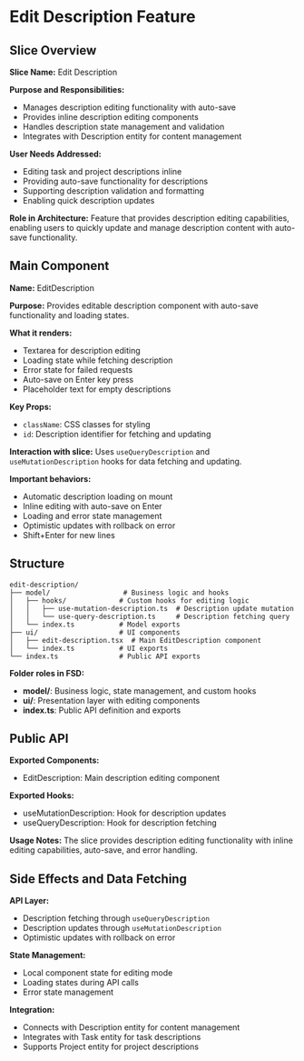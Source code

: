 # Edit Description Feature

## Slice Overview

**Slice Name:** Edit Description

**Purpose and Responsibilities:**

- Manages description editing functionality with auto-save
- Provides inline description editing components
- Handles description state management and validation
- Integrates with Description entity for content management

**User Needs Addressed:**

- Editing task and project descriptions inline
- Providing auto-save functionality for descriptions
- Supporting description validation and formatting
- Enabling quick description updates

**Role in Architecture:**
Feature that provides description editing capabilities, enabling users to quickly update and manage description content with auto-save functionality.

## Main Component

**Name:** EditDescription

**Purpose:** Provides editable description component with auto-save functionality and loading states.

**What it renders:**

- Textarea for description editing
- Loading state while fetching description
- Error state for failed requests
- Auto-save on Enter key press
- Placeholder text for empty descriptions

**Key Props:**

- `className`: CSS classes for styling
- `id`: Description identifier for fetching and updating

**Interaction with slice:**
Uses `useQueryDescription` and `useMutationDescription` hooks for data fetching and updating.

**Important behaviors:**

- Automatic description loading on mount
- Inline editing with auto-save on Enter
- Loading and error state management
- Optimistic updates with rollback on error
- Shift+Enter for new lines

## Structure

```
edit-description/
├── model/                  # Business logic and hooks
│   ├── hooks/             # Custom hooks for editing logic
│   │   ├── use-mutation-description.ts  # Description update mutation
│   │   └── use-query-description.ts     # Description fetching query
│   └── index.ts           # Model exports
├── ui/                    # UI components
│   ├── edit-description.tsx  # Main EditDescription component
│   └── index.ts           # UI exports
└── index.ts               # Public API exports
```

**Folder roles in FSD:**

- **model/**: Business logic, state management, and custom hooks
- **ui/**: Presentation layer with editing components
- **index.ts**: Public API definition and exports

## Public API

**Exported Components:**

- EditDescription: Main description editing component

**Exported Hooks:**

- useMutationDescription: Hook for description updates
- useQueryDescription: Hook for description fetching

**Usage Notes:**
The slice provides description editing functionality with inline editing capabilities, auto-save, and error handling.

## Side Effects and Data Fetching

**API Layer:**

- Description fetching through `useQueryDescription`
- Description updates through `useMutationDescription`
- Optimistic updates with rollback on error

**State Management:**

- Local component state for editing mode
- Loading states during API calls
- Error state management

**Integration:**

- Connects with Description entity for content management
- Integrates with Task entity for task descriptions
- Supports Project entity for project descriptions
